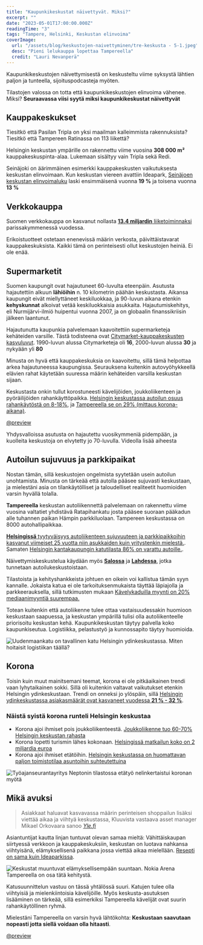 ```yaml
---
title: "Kaupunkikeskustat näivettyvät. Miksi?"
excerpt: ""
date: "2023-05-01T17:00:00.000Z"
readingTime: "3"
tags: "Tampere, Helsinki, Keskustan elinvoima"
coverImage:
  url: "/assets/blog/keskustojen-naivettyminen/tre-keskusta - 5-1.jpeg"
  desc: "Pieni lelukauppa lopettaa Tampereella"
  credit: "Lauri Nevanperä"
---
```


Kaupunkikeskustojen näivettymisestä on keskusteltu viime syksystä lähtien paljon ja tunteella, sijoituspodcasteja myöten.

Tilastojen valossa on totta että kaupunkikeskustojen elinvoima vähenee. Miksi? **Seuraavassa viisi syytä miksi kaupunkikeskustat näivettyvät**

## Kauppakeskukset

Tiesitkö että Pasilan Tripla on yksi maailman kalleimmista rakennuksista? Tiesitkö että Tampereen Ratinassa on 113 liikettä?

Helsingin keskustan ympärille on rakennettu viime vuosina **308 000 m²** kauppakeskuspinta-alaa. Lukemaan sisältyy vain Tripla sekä Redi.

Seinäjoki on äärimmäinen esimerkki kauppakeskusten vaikutuksesta keskustan elinvoimaan. Kun keskustan viereen avattiin Ideapark, [Seinäjoen keskustan elinvoimaluku](https://www.kaupunkikeskustat.fi/wp-content/uploads/2022/05/Elinvoimajulkistus-2022-liite.pdf) laski ensimmäisenä vuonna **19 %** ja toisena vuonna **13 %**

## Verkkokauppa

Suomen verkkokauppa on kasvanut nollasta [**13.4 miljardin** liiketoiminnaksi](https://www.paytrail.com/raportti/verkkokauppa-suomessa-2022) parissakymmenessä vuodessa.

Erikoistuotteet ostetaan enenevissä määrin verkosta, päivittäistavarat kauppakeskuksista. Kaikki tämä on perinteisesti ollut keskustojen heiniä. Ei ole enää.

## Supermarketit

Suomen kaupungit ovat hajautuneet 60-luvulta eteenpäin. Asutusta hajautettiin alkuun **lähiöihin** n. 10 kilometrin päähän keskustasta. Aikansa kaupungit eivät miellyttäneet keskiluokkaa, ja 90-luvun aikana etenkin **kehyskunnat** alkoivat vetää keskiluokkaisia asukkaita. Hajautumiskehitys, eli Nurmijärvi-ilmiö huipentui vuonna 2007, ja on globaalin finanssikriisin jälkeen laantunut.

Hajautunutta kaupunkia palvelemaan kaavoitettiin supermarketeja kehäteiden varsille. Tästä todisteena ovat [Citymarket-kauppakeskusten kasvuluvut](https://www.kesko.fi/media/uutiset-ja-tiedotteet/lehdistotiedotteet/2001/citymarket-ketju-30-vuotta----kasvu-ja-investointitahti-jatkuvat-kiivaana/). 1990-luvun alussa Citymarketeja oli **16**, 2000-luvun alussa **30** ja nykyään yli **80**

Minusta on hyvä että kauppakeskuksia on kaavoitettu, sillä tämä helpottaa arkea hajautuneessa kaupungissa. Seurauksena kuitenkin autovyöhykkeellä elävien rahat käytetään suuressa määrin kehäteiden varsilla keskustan sijaan.

Keskustasta onkin tullut korostuneesti kävelijöiden, joukkoliikenteen ja pyöräilijöiden rahankäyttöpaikka. [Helsingin keskustassa autoilun osuus rahankäytöstä on 8-18%](https://fi.ramboll.com/media/rfi/helsingin-keskustan-asiointiselvitys), ja [Tampereella se on 29% (mittaus korona-aikana)](https://fi.ramboll.com/media/rfi/tampereen-asiointitutkimus).

[@preview](https://areena.yle.fi/1-50150595)

<figcaption>Yhdysvalloissa asutusta on hajautettu vuosikymmeniä pidempään, ja kuolleita keskustoja on elvytetty jo 70-luvulla. Videolla lisää aiheesta</figcaption>

## Autoilun sujuvuus ja parkkipaikat

Nostan tämän, sillä keskustojen ongelmista syytetään usein autoilun unohtamista. Minusta on tärkeää että autolla pääsee sujuvasti keskustaan, ja mielestäni asia on tilankäytölliset ja taloudelliset realiteetit huomioiden varsin hyvällä tolalla.

**Tampereella** keskustan autoliikennettä palvelemaan on rakennettu viime vuosina valtatiet yhdistävä Ratapihankatu josta pääsee suoraan pääkadun alle tuhannen paikan Hämpin parkkiluolaan. Tampereen keskustassa on 8000 autohallipaikkaa.

[**Helsingissä** tyytyväisyys autoliikenteen sujuvuuteen ja parkkipaikkoihin kasvanut viimeiset 25 vuotta niin asukkaiden kuin yritystenkin mielestä.](https://www.hel.fi/static/liitteet/kaupunkiymparisto/julkaisut/julkaisut/julkaisu-04-23.pdf). Samaten [Helsingin kantakaupungin katutilasta 86% on varattu autoille.](https://hri.fi/data/fi/showcase/helsingin-kantakaupungin-katutilasta-86-on-varattu-autoille).

Näivettymiskeskustelua käydään myös [**Salossa**](https://www.sss.fi/2023/04/paakirjoitussalon-keskusta-naivettyy-hengilta/) ja [**Lahdessa**](https://yle.fi/a/74-20011377), jotka tunnetaan autoilukeskustoistaan.

Tilastoista ja kehityshankkeista johtuen en oikein voi kallistua tämän syyn kannalle. Jokaista katua ei ole tarkoituksenmukaista täyttää läpiajolla ja parkkeerauksella, sillä tutkimusten mukaan [Kävelykaduilla myynti on 20% mediaanimyyntiä suurempaa.](https://www.hel.fi/static/liitteet/kaupunkiymparisto/julkaisut/aineistot/aineistoja-09-20.pdf)

Totean kuitenkin että autoliikenne tulee ottaa vastaisuudessakin huomioon keskustaan saapuessa, ja keskustan ympärillä tulisi olla autoliikenteelle priorisoitu keskustan kehä. Kaupunkikeskustan täytyy palvella koko kaupunkiseutua. Logistiikka, pelastustyö ja kunnossapito täytyy huomioida.

![Uudenmaankatu on tavallinen katu Helsingin ydinkeskustassa. Miten hoitaisit logistiikan täällä?](/assets/blog/keskustojen-naivettyminen/hki.jpg)

## Korona

Toisin kuin muut mainitsemani teemat, korona ei ole pitkäaikainen trendi vaan lyhytaikainen sokki. Sillä oli kuitenkin valtavat vaikutukset etenkin Helsingin ydinkeskustaan. Trendi on onneksi jo ylöspäin, sillä [Helsingin ydinkeskustassa asiakasmäärät ovat kasvaneet vuodessa **21 % - 32 %**](https://yle.fi/a/74-20024636).

### Näistä syistä korona runteli Helsingin keskustaa

- Korona ajoi ihmiset pois joukkoliikenteestä. [Joukkoliikenne tuo 60-70% Helsingin keskustan rahasta](https://fi.ramboll.com/media/rfi/helsingin-keskustan-asiointiselvitys)
- Korona lopetti turismin lähes kokonaan. [Helsingissä matkailun koko on 2 miljardia euroa](https://matkailusaatio.fi/wp-content/uploads/2021/09/Helsingin_matkailun_potentiaali_2X.pdf)
- Korona ajoi ihmiset etätöihin. [Helsingin keskustassa on huomattavan paljon toimistotilaa asuntoihin suhteutettuina](https://www.rakli.fi/blogi/ratkaisu-helsingin-ydinkeskustan-naivettymiseen-tyhjat-toimistot-asunnoiksi/)

![<a href="https://nepton.fi/uutiset/etatyo-tilastot-koronakriisin-aikana/" target="_blank">Työajanseurantayritys Neptonin tilastossa etätyö nelinkertaistui koronan myötä</a>](/assets/blog/keskustojen-naivettyminen/etatyo.webp)

## Mikä avuksi

> Asiakkaat haluavat kasvavassa määrin perinteisen shoppailun lisäksi viettää aikaa ja viihtyä keskustassa, Kluuvista vastaava asset manager Mikael Orkovaara sanoo <cite><a href="https://yle.fi/a/74-20024636">Yle.fi</a></cite>

Asiantuntijat kautta linjan tuntuvat olevan samaa mieltä: Vähittäiskaupan siirtyessä verkkoon ja kauppakeskuksiin, keskustan on luotava nahkansa viihtyisänä, elämyksellisenä paikkana jossa viettää aikaa mielellään. [Resepti on sama kuin Ideaparkissa](https://lvs.fi/2020/10/14/toivo-sukari-ideapark-on-kaupan-ja-viihtymisen-keskus/).

![Keskustat muuntuvat elämyksellisempään suuntaan. Nokia Arena Tampereella on osa tätä kehitystä.](/assets/blog/keskustojen-naivettyminen/nokia-arena.jpeg)

Katusuunnittelun vastuu on tässä yhtälössä suuri. Katujen tulee olla viihtyisiä ja mielenkiintoisia kävelijöille. Myös keskusta-asutuksen lisääminen on tärkeää, sillä esimerkiksi Tampereella kävelijät ovat suurin rahankäytöllinen ryhmä.

Mielestäni Tampereella on varsin hyvä lähtökohta: **Keskustaan saavutaan nopeasti jotta siellä voidaan olla hitaasti**.

[@preview](https://www.laurinevanpera.fi/posts/elinvoimaa-tampereen-keskustaan)
